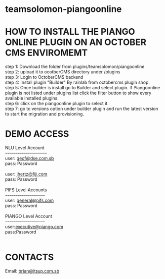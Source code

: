 # teamsolomon-piangoonline

# HOW TO INSTALL THE PIANGO ONLINE PLUGIN ON AN OCTOBER CMS ENVIROMEMT

step 1: Download the folder from plugins/teamsolomon/piangoonline<br/>
step 2: upload it to ocotberCMS directory under /plugins<br/>
step 3: Login to OctoberCMS backend<br/>
step 4: Install plugin "Builder" By rainlab from octobercms plugin shop.<br/>
step 5: Once builder is install go to Builder and select plugin. If Piangoonline plugin is not listed under plugins list click the fliter button to show every available installed
plugins<br/>
step 6: click on the piangoonline plugin to select it.<br/>
step 7: go to versions option under builder plugin and run the latest version to start the migration and provisioning.

# DEMO ACCESS
NLU Level Account<br/>
---------------------<br/>
user: geof@dse.com.sb<br/>
pass: Password<br/>
<br/>
user: jhertz@fiji.com<br/>
pass: Password<br/>
<br/>
PIFS Level Accounts<br/>
--------------------<br/>
user: general@pifs.com<br/>
pass: Password<br/>
<br/>
PIANGO Level Account<br/>
--------------------<br/>
user:executive@piango.com<br/>
pass:Password<br/>
<br/>
# CONTACTS
Email: brian@itsup.com.sb
